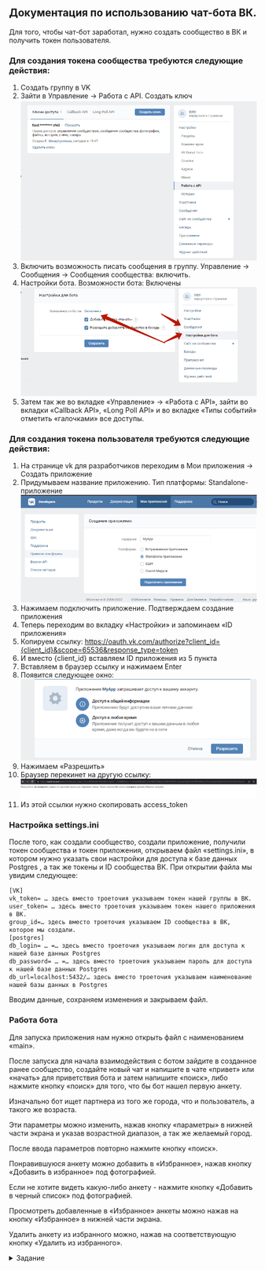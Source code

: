 ## Документация по использованию чат-бота ВК.

Для того, чтобы чат-бот заработал, нужно создать сообщество в ВК и получить токен пользователя.

### Для создания токена сообщества требуются следующие действия:

1.	Создать группу в VK
2.	Зайти в Управление -> Работа с API. Создать ключ
  ![image](https://github.com/aobrant/adpy-team-diplom/blob/main/image001.png)
3.	Включить возможность писать сообщения в группу. Управление -> Сообщения -> Сообщения сообщества: включить.
4.	Настройки бота. Возможности бота: Включены
   ![image](https://github.com/aobrant/adpy-team-diplom/blob/main/image002.png)
5.	Затем так же во вкладке «Управление» -> «Работа с API», зайти во вкладки «Callback API», «Long Poll API» и во вкладке «Типы событий» отметить «галочками» все доступы. 

### Для создания токена пользователя требуются следующие действия: 

1.	На странице vk для разработчиков переходим в Мои приложения -> 
Создать приложение
2.	Придумываем название приложению. 
Тип платформы: Standalone-приложение
   ![image](https://github.com/aobrant/adpy-team-diplom/blob/main/image003.png)
3.	Нажимаем подключить приложение. Подтверждаем создание приложения
4.	Теперь переходим во вкладку «Настройки» и запоминаем «ID приложения»
5.	Копируем ссылку: https://oauth.vk.com/authorize?client_id={client_id}&scope=65536&response_type=token
6.	И вместо {client_id} вставляем ID приложения из 5 пункта
7.	Вставляем в браузер ссылку и нажимаем Enter
8.	Появится следующее окно:
   ![image](https://github.com/aobrant/adpy-team-diplom/blob/main/image004.png)
9.	Нажимаем «Разрешить»
10.	Браузер перекинет на другую ссылку:
   ![image](https://github.com/aobrant/adpy-team-diplom/blob/main/image005.png)
11.	Из этой ссылки нужно скопировать access_token

### Настройка settings.ini

После того, как создали сообщество, создали приложение, получили токен сообщества и токен приложения, открываем файл «settings.ini», в котором нужно указать свои настройки для доступа к базе данных Postgres , а так же токены и ID сообщества ВК.
При открытии файла мы увидим следующее:
```
[VK]
vk_token= … здесь вместо троеточия указываем токен нашей группы в ВК.
user_token= … здесь вместо троеточия указываем токен нашего приложения в ВК.
group_id=… здесь вместо троеточия указываем ID сообщества в ВК, которое мы создали.
[postgres]
db_login= … =… здесь вместо троеточия указываем логин для доступа к нашей базе данных Postgres
db_password= … =… здесь вместо троеточия указываем пароль для доступа к нашей базе данных Postgres
db_url=localhost:5432/… здесь вместо троеточия указываем наименование нашей базы данных в Postgres
```
Вводим данные, сохраняем изменения и закрываем файл.

### Работа бота

Для запуска приложения нам нужно открыть файл с наименованием «main».

После запуска для начала взаимодействия с ботом зайдите в созданное ранее сообщество, создайте новый чат и напишите в чате «привет» или «начать» для приветствия бота и затем напишите «поиск», либо нажмите кнопку «поиск» для того, что бы бот нашел первую анкету.

Изначально бот ищет партнера из того же города, что и пользователь, а такого же возраста.

Эти параметры можно изменить, нажав кнопку «параметры» в нижней части экрана и указав возрастной диапазон, а так же желаемый город.

После ввода параметров повторно нажмите кнопку «поиск».

Понравившуюся анкету можно добавить в «Избранное», нажав кнопку «Добавить в избранное» под фотографией.

Если не хотите видеть какую-либо анкету - нажмите кнопку «Добавить в черный список» под фотографией.

Просмотреть добавленные в «Избранное» анкеты можно нажав на кнопку «Избранное» в нижней части экрана.

Удалить анкету из избранного можно, нажав на соответствующую кнопку «Удалить из избранного».

<details>
  <summary> Задание</summary>


## VKinder

### Цель проекта

Цель командного проекта - разработать программу-бота для взаимодействия с базами данных социальной сети. Бот будет предлагать различные варианты людей для знакомств в социальной сети Вконтакте в виде диалога с пользователем.

Вам предстоит:
- разработать программу-бота на Python
- спроектировать и реализовать базу данных (БД) для программы
- настроить взаимодействие бота с ВК
- написать документацию по использованию программы

В результате выполнения этого задания вы:
- получите практический опыт работы в команде
- прокачаете навыки коммуникации и умение выполнять задачи в срок
- закрепите навыки работы с GitHub и программирования на языке Python
- разработаете с нуля полноценный программный продукт, который можно будет добавить в портфолио бэкенд-разработчика.

------

### Чеклист готовности к работе над проектом

1. Изучили «Инструкцию по выполнению командного проекта» и «Правила работы в команде» в личном кабинете.
1. Знаете, кто с вами в команде.
1. Познакомились со своей командой и определились, каким способом будете общаться (переписка в любом мессенджере, видеозвонки).
1. Договорились, кто будет размещать общий репозиторий проекта и отправлять его на проверку.
1. У вас должен быть установлен Python 3.x и любая IDE. Мы рекомендуем работать с Pycharm.
1. Настроен компьютер для работы с БД PostgreSQL.
1. Установлен git и создан аккаунт на Github.
1. Должна быть создана группа во Вконтакте, от имени которой будет общаться разрабатываемый бот. Инструкцию можно будет посмотреть [здесь](group_settings.md).

Если все этапы чеклиста пройдены, то можете стартовать работу над проектом. Успехов в работе!

------

### Инструменты/ дополнительные материалы, которые пригодятся для выполнения задания

1. [Python](https://www.python.org/) + IDE([Pycharm](https://www.jetbrains.com/ru-ru/pycharm/download))
2. [Git](https://git-scm.com/) + [Github](https://github.com/)
3. [Postgre](https://www.postgresql.org/) + [PgAdmin](https://www.pgadmin.org/)
4. [ВКонтакте](https://vk.com/)

------

### Инструкция к работе над проектом

Необходимо разработать программу-бота, которая должна выполнять следующие действия:
1. Используя информацию (возраст, пол, город) о пользователе, который общается с ботом в ВК, сделать поиск других людей (других пользователей ВК) для знакомств.
2. У тех людей, которые подошли под критерии поиска, получить три самые популярные фотографии в профиле. Популярность определяется по количеству лайков.
3. Выводить в чат с ботом информацию о пользователе в формате:
```
Имя Фамилия
ссылка на профиль
три фотографии в виде attachment(https://dev.vk.com/method/messages.send)
```
4. Должна быть возможность перейти к следующему человеку с помощью команды или кнопки.
5. Сохранить пользователя в список избранных.
6. Вывести список избранных людей.

*Обратите внимание: токен для ВК можно получить выполнив [инструкцию](https://docs.google.com/document/d/1_xt16CMeaEir-tWLbUFyleZl6woEdJt-7eyva1coT3w/edit?usp=sharing).*

------

### Роадмап и распределение задач в команде

Работа над проектом рассчитана на 10 дней для команды из 2-3 человек. Для планирования своего времени рекомендуется опираться на роадмап. Придерживайтесь следующего деления проекта на этапы и задачи участников:

<details>
  <summary> 1. Вариант для команды из 2 участников</summary>

  ### Роадмап:
  
  ![image](https://github.com/netology-code/adpy-team-diplom/blob/main/%D0%94%D0%BB%D1%8F%20%D0%BA%D0%BE%D0%BC%D0%B0%D0%BD%D0%B4%D0%BD%D0%BE%D0%B3%D0%BE%20%D0%BF%D1%80%D0%BE%D0%B5%D0%BA%D1%82%D0%B0_2%20%D1%87%D0%B5%D0%BB.png)
  
### 1 этап:
1. Участник А. Создайте общий репозиторий на github. Для предоставления доступа другим участникам необходимо зайти в `Settings` репозитория проекта, найти раздел `Collaborators`, кликнуть по кнопке `Add people`, добавить ник напарника и выбрать роль `Admin`.
2. Участник Б: Спроектируйте БД. В БД должно быть создано минимум 3 таблицы. 
### 2 этап:
1. Участник А: Разработайте взаимодействие с ВК для получения информации о пользователях и их фотографий. Можно использовать готовые библиотеки.
2. Участник Б: Реализуйте БД для программы с помощью PostgreDB. Приложите скрипты для создания таблиц, чтобы преподаватель смог создать у себя БД. Можно использовать ORM.
### 3 этап:	
1. Участник А: 
  - Разработайте взаимодействие с ботом. Можно воспользоваться этим [шаблоном](basic_code.py). Будет плюсом, если вы добавите кнопки для более удобного взаимодействия с пользователем. 
  - Подготовьте проект к сдаче курсовой работы. Исправьте ошибки.
2. Участник Б: 
  - Реализуйте интеграцию бота и БД. Напишите документацию. 
  - Подготовьте проект к сдаче курсовой работы. Исправьте ошибки.

------
  
</details>

<details>
  <summary> 2. Вариант для команды из 3 участников</summary>
  
   ### Роадмап:
  
  ![image](https://github.com/netology-code/adpy-team-diplom/blob/main/%D0%94%D0%BB%D1%8F%20%D0%BA%D0%BE%D0%BC%D0%B0%D0%BD%D0%B4%D0%BD%D0%BE%D0%B3%D0%BE%20%D0%BF%D1%80%D0%BE%D0%B5%D0%BA%D1%82%D0%B0_3%20%D1%87%D0%B5%D0%BB.png)
  
  ### 1 этап:
1. Участник А. Создайте общий репозиторий на github. Для предоставления доступа другим участникам необходимо зайти в `Settings` репозитория проекта, найти раздел `Collaborators`, кликнуть по кнопке `Add people`, добавить ник напарника и выбрать роль `Admin`.
2. Участник Б: Спроектируйте БД. В БД должно быть создано минимум 3 таблицы. 
3. Участник B: Разрабойте взаимодействие с ВК для получения информации о пользователях и их фотографий. Можно использовать готовые библиотеки.
### 2 этап:
1. Участник А: Разрабойте взаимодействие с ботом. Можно воспользоваться этим [шаблоном](basic_code.py). Будет плюсом, если вы добавите кнопки для более удобного взаимодействия с пользователем.
2. Участник Б: Реализуйте БД для программы с помощью PostgreDB. Приложите скрипты для создания таблиц, чтобы преподаватель смог создать у себя БД. Можно использовать ORM.
3. Участник B: Реализуйте интеграцию бота и БД.
### 3 этап:	
1. Участник A: Подготовьте проект к сдаче курсовой работы. Исправьте ошибки.
2. Участник Б: Подготовьте проект к сдаче курсовой работы. Исправьте ошибок.
3. Участник В: Напишите документацию.
    
</details>

-----
  
### Дополнительные требования к проекту (необязательные для получения зачёта)

1. Получать токен от пользователя с нужными правами.
2. Добавлять человека в чёрный список, чтобы он больше не попадался при поиске, используя БД.
3. Создать кнопки в чате для взаимодействия с ботом.
4. Добавить возможность ставить/убирать лайк выбранной фотографии.
5. К списку фотографий из аватарок добавлять список фотографий, где отмечен пользователь.
6. В ВК максимальная выдача при поиске - 1000 человек. Подумать, как это ограничение можно обойти.
7. Можно усложнить поиск, добавив поиск по интересам. Разбор похожих интересов (группы, книги, музыка, интересы) нужно будет провести с помощью анализа текста.
8. У каждого критерия поиска должны быть свои веса, то есть совпадение по возрасту должно быть важнее общих групп, интересы по музыке - важнее книг, наличие общих друзей - важнее возраста и т.д.

------

### Правила сдачи работы

- разработан бот и все части кода объединены в главной ветке (master/main)
- один из участников команды добавил ссылку на публичный репозиторий в личном кабинете в поле «Ссылка на решение» и в поле «Отправить на проверку эксперту» проставил галочку

------

### Критерии оценки

Зачёт по разработанному проекту может быть получен, если созданный программный продукт соответствует следующим критериям:

1. Отсутствуют ошибки (traceback) во время выполнения программы.
2. Результат программы записывается в БД. Количество таблиц должно быть не меньше трех. Приложена схема БД.
3. Программа добавляет человека в избранный список, используя БД.
4. Программа декомпозирована на функции/классы/модули/пакеты.
5. Написана документация по использованию программы.
6. Код программы удовлетворяет PEP8. Перед отправкой решения на проверку проверьте код с помощью линтеров.

Зачёт ставится всем студентам-участникам команды при выполнении всех требований командного проекта
</details>
